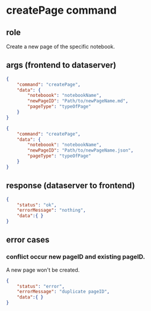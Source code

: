 # createPage command
## role
 Create a new page of the specific notebook.

## args (frontend to dataserver)
```json
{
    "command": "createPage",
    "data": {
        "noteboook": "notebookName",
        "newPageID": "Path/to/newPageName.md",
        "pageType": "typeOfPage"
    }
}
```
```json
{
    "command": "createPage",
    "data": {
        "noteboook": "notebookName",
        "newPageID": "Path/to/newPageName.json",
        "pageType": "typeOfPage"
    }
}
```

## response (dataserver to frontend)
```json
{
    "status": "ok",
    "errorMessage": "nothing",
    "data":{ }
}
```

## error cases
### conflict occur new pageID and existing pageID.
 A new page won't be created.
```json
{
    "status": "error",
    "errorMessage": "duplicate pageID",
    "data":{ }
}
```
